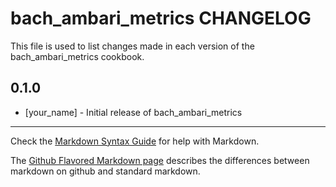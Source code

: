 # bach_ambari_metrics CHANGELOG

This file is used to list changes made in each version of the bach_ambari_metrics cookbook.

## 0.1.0
- [your_name] - Initial release of bach_ambari_metrics

- - -
Check the [Markdown Syntax Guide](http://daringfireball.net/projects/markdown/syntax) for help with Markdown.

The [Github Flavored Markdown page](http://github.github.com/github-flavored-markdown/) describes the differences between markdown on github and standard markdown.
